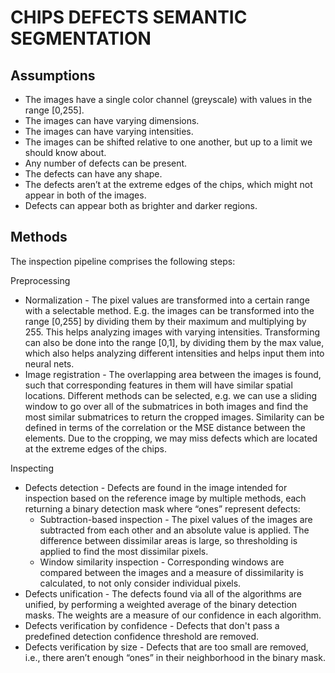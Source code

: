 # CHIPS DEFECTS SEMANTIC SEGMENTATION

## Assumptions
- The images have a single color channel (greyscale) with values in the range [0,255].
- The images can have varying dimensions.
- The images can have varying intensities.
- The images can be shifted relative to one another, but up to a limit we should know about.
- Any number of defects can be present.
- The defects can have any shape.
- The defects aren’t at the extreme edges of the chips, which might not appear in both of the images.
- Defects can appear both as brighter and darker regions.

## Methods
The inspection pipeline comprises the following steps:

Preprocessing
- Normalization - The pixel values are transformed into a certain range with a selectable method. E.g. the images can be transformed into the range [0,255] by dividing them by their maximum and multiplying by 255. This helps analyzing images with varying intensities. Transforming can also be done into the range [0,1], by dividing them by the max value, which also helps analyzing different intensities and helps input them into neural nets.
- Image registration - The overlapping area between the images is found, such that corresponding features in them will have similar spatial locations. Different methods can be selected, e.g. we can use a sliding window to go over all of the submatrices in both images and find the most similar submatrices to return the cropped images. Similarity can be defined in terms of the correlation or the MSE distance between the elements. Due to the cropping, we may miss defects which are located at the extreme edges of the chips.

Inspecting
- Defects detection - Defects are found in the image intended for inspection based on the reference image by multiple methods, each returning a binary detection mask where “ones” represent defects:
  * Subtraction-based inspection - The pixel values of the images are subtracted from each other and an absolute value is applied. The difference between dissimilar areas is large, so thresholding is applied to find the most dissimilar pixels.
  * Window similarity inspection - Corresponding windows are compared between the images and a measure of dissimilarity is calculated, to not only consider individual pixels.
- Defects unification - The defects found via all of the algorithms are unified, by performing a weighted average of the binary detection masks. The weights are a measure of our confidence in each algorithm.
- Defects verification by confidence - Defects that don't pass a predefined detection confidence threshold are removed.
- Defects verification by size - Defects that are too small are removed, i.e., there aren’t enough “ones” in their neighborhood in the binary mask.